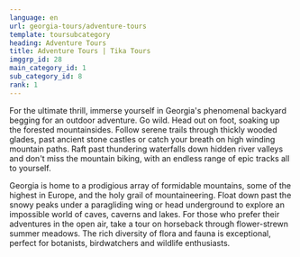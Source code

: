 ```yaml
---
language: en
url: georgia-tours/adventure-tours
template: toursubcategory
heading: Adventure Tours
title: Adventure Tours | Tika Tours
imggrp_id: 28
main_category_id: 1
sub_category_id: 8
rank: 1
---
```

<div class="row content-row"><!-- 1483 (0)-->

</div>

<div class="row content-row"><!-- 1484 (3)-->
<div class="col-xs-12 col-sm-6 col-md-6"><!-- 1978 -->

For the ultimate thrill, immerse yourself in Georgia's phenomenal backyard begging
for an outdoor adventure. Go wild. Head out on foot, soaking up the forested mountainsides.
Follow serene trails through thickly wooded glades, past ancient stone castles or
catch your breath on high winding mountain paths. Raft past thundering waterfalls
down hidden river valleys and don't miss the mountain biking, with an endless range
of epic tracks all to yourself.

</div>

<div class="col-xs-12 col-sm-6 col-md-6"><!-- 1979 -->

Georgia is home to a prodigious array of formidable mountains, some of the highest
in Europe, and the holy grail of mountaineering. Float down past the snowy peaks
under a paragliding wing or head underground to explore an impossible world of caves,
caverns and lakes. For those who prefer their adventures in the open air, take a
tour on horseback through flower\-strewn summer meadows. The rich diversity of flora
and fauna is exceptional, perfect for botanists, birdwatchers and wildlife enthusiasts.

</div>

</div>
